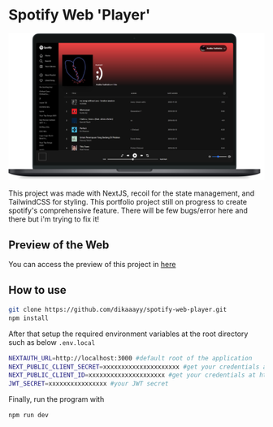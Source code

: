 # Spotify Web 'Player'

<img src="images/spotifyMacbook.png" width="1000"/>

This project was made with NextJS, recoil for the state management, and TailwindCSS for styling. This portfolio project still on progress to create spotify's comprehensive feature. There will be few bugs/error here and there but i'm trying to fix it!

## Preview of the Web

You can access the preview of this project in [here](http://andikay.me)

## How to use

```bash
git clone https://github.com/dikaaayy/spotify-web-player.git
npm install
```

After that setup the required environment variables at the root directory such as below
```.env.local``` 
```bash
NEXTAUTH_URL=http://localhost:3000 #default root of the application
NEXT_PUBLIC_CLIENT_SECRET=xxxxxxxxxxxxxxxxxxxxx #get your credentials at https://developer.spotify.com/dashboard/
NEXT_PUBLIC_CLIENT_ID=xxxxxxxxxxxxxxxxxxxxx #get your credentials at https://developer.spotify.com/dashboard/
JWT_SECRET=xxxxxxxxxxxxxxxx #your JWT secret
```

Finally, run the program with
```bash
npm run dev
```
